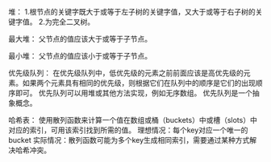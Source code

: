 堆：
	1.根节点的关键字既大于或等于左子树的关键字值，又大于或等于右子树的关键字值。
	2.为完全二叉树。

最大堆：
	父节点的值应该大于或等于子节点。

最小堆：
	父节点的值应该小于或等于子节点。


优先级队列：
在优先级队列中，低优先级的元素之前前面应该是高优先级的元素。如果两个元素具有相同的优先级，则根据它们在队列中的顺序是它们的出现顺序即可。
优先队列可以用堆或其他方法实现，例如无序数组。
优先队列是一个抽象概念。


哈希表：
使用散列函数来计算一个值在数组或桶（buckets）中或槽（slots）中对应的索引，可用该索引找到所需的值。
理想情况：每个key对应一个唯一的bucket
实际情况：散列函数可能为多个key生成相同索引，需要通过某种方式解决哈希冲突。
